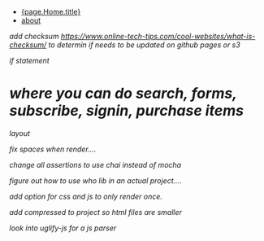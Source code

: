 <nav>
  <ul>
    <li><a href="{page.Home.url}">{page.Home.title}</a></li>
    <li><a href="/about">about</a></li>
  </ul>
</nav>



<var name="links" value="[1, 2, 3]"/>





<style scoped></style>
<style namespaced></style>

<link rel="stylesheet" href="styles.css" scoped head>

<link rel="stylesheet" href="styles.css" scoped head embed>

<link rel="stylesheet" href="styles.css" scoped inline>

<script type="text/javascript" eof>
  console.log('hi');
</script>

<script type="text/javascript" src="filename.js" ></script>




add  checksum https://www.online-tech-tips.com/cool-websites/what-is-checksum/
to determin if needs to be updated on github pages or s3

if statement



# where you can do search, forms, subscribe, signin, purchase items



layout


fix spaces when render....




change all assertions to use chai instead of mocha



figure out how to use who lib in an actual project....




add option for css and js to only render once.

add compressed to project so html files are smaller


look into uglify-js for a js parser

<yield name="javascripts"/>
<yield name="style"/>


<link rel="stylesheet" href="./styles.css" scoped yield-to="style">
<script type="text/javascript" src="filename.js" yield-to="javascripts"></script>





